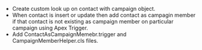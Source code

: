 - Create custom look up on contact with campaign object.
- When contact is insert or update then add contact as campagin member if that contact is not existing as campaign member on particular campaign using Apex Trigger.
- Add ContactAsCampaignMemebr.trigger and CampaignMemberHelper.cls files.
  
